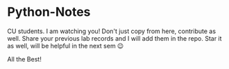 # Python-Notes

CU students. I am watching you! Don't just copy from here, contribute as well. Share your previous lab records and I will add them in the repo. Star it as well, will be helpful in the next sem 😉

All the Best!
